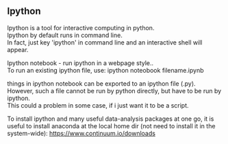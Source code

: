 Ipython
--------------------------

Ipython is a tool for interactive computing in python.  
Ipython by default runs in command line.  
In fact, just key 'ipython' in command line and an interactive shell will appear.

Ipython notebook - run ipython in a webpage style..  
To run an existing ipython file, use: ipython noteobook filename.ipynb

things in ipython notebook can be exported to an ipython file (.py).  
However, such a file cannot be run by python directly, but have to be run by ipython.   
This could a problem in some case, if i just want it to be a script.

To install ipython and many useful data-analysis packages at one go,
it is useful to install anaconda at the local home dir (not need to install it in the system-wide):
https://www.continuum.io/downloads
